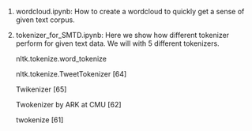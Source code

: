 
1. wordcloud.ipynb: How to create a wordcloud to quickly get a sense of given text corpus. 

2. tokenizer_for_SMTD.ipynb: Here we show how different tokenizer perform for given text data. We will with 5 different tokenizers. 

    nltk.tokenize.word_tokenize
    
    nltk.tokenize.TweetTokenizer [64]
    
    Twikenizer [65]
    
    Twokenizer by ARK at CMU [62]
    
    twokenize [61]

